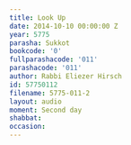 ```yaml
---
title: Look Up
date: 2014-10-10 00:00:00 Z
year: 5775
parasha: Sukkot
bookcode: '0'
fullparashacode: '011'
parashacode: '011'
author: Rabbi Eliezer Hirsch
id: 57750112
filename: 5775-011-2
layout: audio
moment: Second day
shabbat: 
occasion: 
---
```



